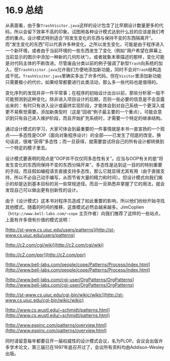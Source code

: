 # 16.9 总结

从表面看，由于象`TrashVisitor.java`这样的设计包含了比早期设计数量更多的代码，所以会留下效率不高的印象。试图用各种设计模式达到什么目的应该是我们考虑的重点。设计模式特别适合“将发生变化的东西与保持不变的东西隔离开”。而“发生变化的东西”可以代表许多种变化。之所以发生变化，可能是由于程序进入一个新环境，或者由于当前环境的一些东西发生了变化（例如“用户希望在屏幕上当前显示的图示中添加一种新的几何形状”）。或者就象本章描述的那样，变化可能是对代码主体的不断改进。尽管废品分类以前的例子强调了新型`Trash`向系统的加入，但`TrashVisitor.java`允许我们方便地添加新功能，同时不会对`Trash`结构造成干扰。`TrashVisitor.java`里确实多出了许多代码，但在`Visitor`里添加新功能只需要极小的代价。如果经常都要进行此类活动，那么多一些代码也是值得的。

变化序列的发现并非一件平常事；在程序的初始设计出台以前，那些分析家一般不可能预测到这种变化。除非进入项目设计的后期，否则一些必要的信息是不会显露出来的：有时只有进入设计或最终实现阶段，才能体会到对自己系统一个更深入或更不易察觉需要。添加新类型时（这是“回收”例子最主要的一个重点），可能会意识到只有自己进入维护阶段，而且开始扩充系统时，才需要一个特定的继承结构。

通过设计模式的学习，大家可体会到最重要的一件事情就是本书一直宣扬的一个观点——多态性是OOP（面向对象程序设计）的全部——已发生了彻底的改变。换句话说，很难“获得”多态性；而一旦获得，就需要尝试将自己的所有设计都转换到一个特定的模子里去。

设计模式要表明的观点是“OOP并不仅仅同多态性有关”。应当与OOP有关的是“将发生变化的东西同保持不变的东西分隔开来”。多态性是达到这一目的的特别重要的手段。而且假如编程语言直接支持多态性，那么它就显得尤其有用（由于直接支持，所以不必自己动手编写，从而节省大量的精力和时间）。但设计模式向我们揭示的却是达到基本目标的另一些常规途径。而且一旦熟悉并掌握了它的用法，就会发现自己可以做出更有创新性的设计。

由于《设计模式》这本书对程序员造成了如此重要的影响，所以他们纷纷开始寻找其他模式。随着的时间的推移，这类模式必然会越来越多。JimCoplien（`http://www.bell-labs.com/~cope` 主页作者）向我们推荐了这样的一些站点，上面有许多很有价值的模式说明：

[http://st-www.cs.uiuc.edu/users/patterns](http://st-www.cs.uiuc.edu/users/patterns)

[http://c2.com/cgi/wiki](http://c2.com/cgi/wiki)

[http://c2.com/ppr](http://c2.com/ppr)

[http://www.bell-labs.com/people/cope/Patterns/Process/index.html](http://www.bell-labs.com/people/cope/Patterns/Process/index.html)

[http://www.bell-labs.com/cgi-user/OrgPatterns/OrgPatterns](http://www.bell-labs.com/cgi-user/OrgPatterns/OrgPatterns)

[http://st-www.cs.uiuc.edu/cgi-bin/wikic/wikic](http://st-www.cs.uiuc.edu/cgi-bin/wikic/wikic)

[http://www.cs.wustl.edu/~schmidt/patterns.html](http://www.cs.wustl.edu/~schmidt/patterns.html)

[http://www.espinc.com/patterns/overview.html](http://www.espinc.com/patterns/overview.html)

同时请留意每年都要召开一届权威性的设计模式会议，名为PLOP。会议会出版许多学术论文，第三届已在1997年底召开过了，会议所有资料均由Addison-Wesley出版。

